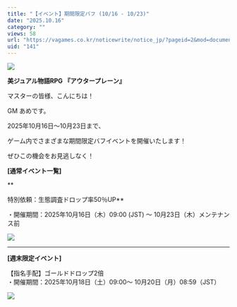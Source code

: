 ```yaml
---
title: "【イベント】期間限定バフ (10/16 - 10/23)"
date: "2025.10.16"
category: ""
views: 58
url: "https://vagames.co.kr/noticewrite/notice_jp/?pageid=2&mod=document&uid=141"
uid: "141"
---
```


![](/images/news/live/jp/141-a95f7256.webp)

**美ジュアル物語RPG 『アウタープレーン』**

マスターの皆様、こんにちは！

GM あめです。

  

2025年10月16日～10月23日まで、

ゲーム内でさまざまな期間限定バフイベントを開催いたします！

ぜひこの機会をお見逃しなく！

  

**\[通常イベント一覧\]**  
  
**  
  
特別依頼：生態調査ドロップ率50％UP**  
  
・開催期間：2025年10月16日（木）09:00 (JST) ～ 10月23日（木）メンテナンス前

  

![](/images/news/live/jp/141-2d2a48e1.webp)  

  

  

* * *

  
  
**\[週末限定イベント\]**

  

【指名手配】ゴールドドロップ2倍  
・開催期間：2025年10月18日（土）09:00～ 10月20日（月）08:59（JST）

  

![](/images/news/live/jp/141-a78bd244.webp)